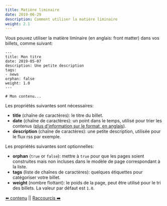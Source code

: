 ```yaml
---
title: Matière liminaire
date: 2019-06-29
description: Comment utiliser la matière liminaire
weight: 2.1
---
```


Vous pouvez utiliser la matière liminaire (en anglais: front matter) dans vos billets, comme suivant:

```
---
title: Mon titre
date: 2019-05-07
description: Une petite description
tags:
- news
orphan: false
weight: 1.0
---

# Mon contenu...
```

Les propriétés suivantes sont nécessaires:

- **title** (chaîne de caractères): le titre du billet.
- **date** (chaîne de caractères): un point dans le temps, utilisé pour trier les contenus ([plus d'information sur le format, en anglais](https://yaml.org/type/timestamp.html)).
- **description** (chaîne de caractères): une petite description, utilisée pour le flux rss par exemple.

Les propriétés suivantes sont optionnelles:

- **orphan** (`true` or `false`): mettre à `true` pour que les pages soient construites mais non incluses dans le modèle de page correspondant à la liste.
- **tags** (liste de chaînes de caractères): quelques étiquettes pour catégoriser votre billet.
- **weight** (nombre flottant): le poids de la page, peut être utilisé pour le tri des billets. La valeur par défaut est `1.0`.

[⬅️ contenu](/fr/content/index.html) || [Raccourcis ➡️](/fr/content/shortcodes.html)